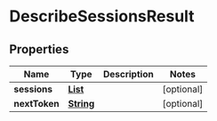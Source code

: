 

# DescribeSessionsResult


## Properties

| Name | Type | Description | Notes |
|------------ | ------------- | ------------- | -------------|
|**sessions** | [**List**](List.md) |  |  [optional] |
|**nextToken** | [**String**](String.md) |  |  [optional] |



